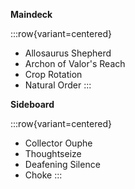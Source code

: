 **Maindeck**

:::row{variant=centered}
- Allosaurus Shepherd
- Archon of Valor's Reach
- Crop Rotation
- Natural Order
:::

**Sideboard**

:::row{variant=centered}
- Collector Ouphe
- Thoughtseize
- Deafening Silence
- Choke
:::
